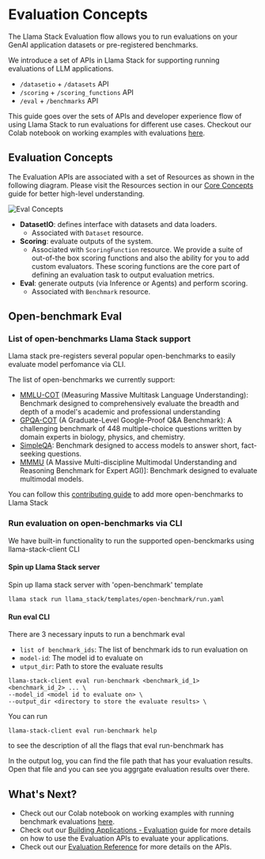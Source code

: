 # Evaluation Concepts

The Llama Stack Evaluation flow allows you to run evaluations on your GenAI application datasets or pre-registered benchmarks.

We introduce a set of APIs in Llama Stack for supporting running evaluations of LLM applications.
- `/datasetio` + `/datasets` API
- `/scoring` + `/scoring_functions` API
- `/eval` + `/benchmarks` API

This guide goes over the sets of APIs and developer experience flow of using Llama Stack to run evaluations for different use cases. Checkout our Colab notebook on working examples with evaluations [here](https://colab.research.google.com/drive/10CHyykee9j2OigaIcRv47BKG9mrNm0tJ?usp=sharing).


## Evaluation Concepts

The Evaluation APIs are associated with a set of Resources as shown in the following diagram. Please visit the Resources section in our [Core Concepts](../concepts/index.md) guide for better high-level understanding.

![Eval Concepts](../references/evals_reference/resources/eval-concept.png)

- **DatasetIO**: defines interface with datasets and data loaders.
  - Associated with `Dataset` resource.
- **Scoring**: evaluate outputs of the system.
  - Associated with `ScoringFunction` resource. We provide a suite of out-of-the box scoring functions and also the ability for you to add custom evaluators. These scoring functions are the core part of defining an evaluation task to output evaluation metrics.
- **Eval**: generate outputs (via Inference or Agents) and perform scoring.
  - Associated with `Benchmark` resource.


## Open-benchmark Eval

### List of open-benchmarks Llama Stack support

Llama stack pre-registers several popular open-benchmarks to easily evaluate model perfomance via CLI.

The list of open-benchmarks we currently support:
- [MMLU-COT](https://arxiv.org/abs/2009.03300) (Measuring Massive Multitask Language Understanding): Benchmark designed to comprehensively evaluate the breadth and depth of a model's academic and professional understanding
- [GPQA-COT](https://arxiv.org/abs/2311.12022) (A Graduate-Level Google-Proof Q&A Benchmark): A challenging benchmark of 448 multiple-choice questions written by domain experts in biology, physics, and chemistry.
- [SimpleQA](https://openai.com/index/introducing-simpleqa/): Benchmark designed to access models to answer short, fact-seeking questions.
- [MMMU](https://arxiv.org/abs/2311.16502) (A Massive Multi-discipline Multimodal Understanding and Reasoning Benchmark for Expert AGI)]: Benchmark designed to evaluate multimodal models.


You can follow this [contributing guide](../references/evals_reference/index.html#open-benchmark-contributing-guide) to add more open-benchmarks to Llama Stack

### Run evaluation on open-benchmarks via CLI

We have built-in functionality to run the supported open-benckmarks using llama-stack-client CLI

#### Spin up Llama Stack server

Spin up llama stack server with 'open-benchmark' template
```
llama stack run llama_stack/templates/open-benchmark/run.yaml

```

#### Run eval CLI
There are 3 necessary inputs to run a benchmark eval
- `list of benchmark_ids`: The list of benchmark ids to run evaluation on
- `model-id`: The model id to evaluate on
- `utput_dir`: Path to store the evaluate results
```
llama-stack-client eval run-benchmark <benchmark_id_1> <benchmark_id_2> ... \
--model_id <model id to evaluate on> \
--output_dir <directory to store the evaluate results> \
```

You can run
```
llama-stack-client eval run-benchmark help
```
to see the description of all the flags that eval run-benchmark has


In the output log, you can find the file path that has your evaluation results. Open that file and you can see you aggrgate
evaluation results over there.



## What's Next?

- Check out our Colab notebook on working examples with running benchmark evaluations [here](https://colab.research.google.com/github/meta-llama/llama-stack/blob/main/docs/notebooks/Llama_Stack_Benchmark_Evals.ipynb#scrollTo=mxLCsP4MvFqP).
- Check out our [Building Applications - Evaluation](../building_applications/evals.md) guide for more details on how to use the Evaluation APIs to evaluate your applications.
- Check out our [Evaluation Reference](../references/evals_reference/index.md) for more details on the APIs.
